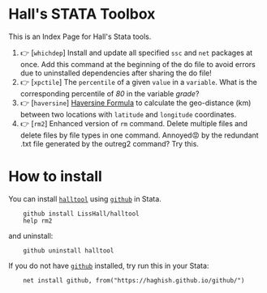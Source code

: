 # Hall's STATA Toolbox

This is an Index Page for Hall's Stata tools.

1. 👉 [`whichdep`] Install and update all specified `ssc` and `net` packages at once. Add this command at the beginning of the do file to avoid errors due to uninstalled dependencies after sharing the do file!
2. 👉 [`xpctile`] The `percentile` of a given `value` in a `variable`. What is the corresponding percentile of *80* in the variable *grade*?
3. 👉 [`haversine`] [Haversine Formula](https://en.wikipedia.org/wiki/Haversine_formula) to calculate the geo-distance (km) between two locations with `latitude` and `longitude` coordinates.
4. 👉 [`rm2`] Enhanced version of `rm` command. Delete multiple files and delete files by file types in one command. Annoyed😡 by the redundant .txt file generated by the outreg2 command? Try this.


# How to install
You can install [`halltool`](https://github.com/LissHall/halltool) using [`github`](https://github.com/haghish/github) in Stata.

```{stata}
    github install LissHall/halltool
    help rm2
```

and uninstall:

```{stata}
    github uninstall halltool
```

If you do not have [`github`](https://github.com/haghish/github) installed, try run this in your Stata:

```{stata}
    net install github, from("https://haghish.github.io/github/")
```
